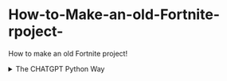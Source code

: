 # How-to-Make-an-old-Fortnite-rpoject-
How to make an old Fortnite project!

<details>
  <summary>The CHATGPT Python Way</summary>
  What to send to chatgpt: 
"**Make me an ALL-IN-ONE offer! (LAUNCHER FOR FORTNITE!)

I want you to make an Old Fortnite Launcher that:

- Asks for a Username, and a folder containing both "FortniteGame" and "Engine".
- Navigates to: FortniteGame > Binaries > Win64 > FortniteClient-Win64-Shipping.exe
- Launches the game with the following arguments:
    - -EpicPortal
    - -nobe
    - -log
    - -AUTH_TYPE=epic
    - -epicapp=Fortnite
    - -caldrea= (a 24-digit hex string)
    - -AUTH_LOGIN={username}@Comoxy.dev
    - -AUTH_PASSWORD=FILLER  # This is hardcoded

Then:

- Locate the following DLLs in the same directory as the Python script:
    - Paradise.dll
    - Project Reboot 3.0.dll
- Inject both DLLs into the Fortnite process as soon as it starts using LoadLibraryW.
- Set up an HTTP redirect server to listen on: http://127.0.0.1:3551

CODING LANGUAGE: Python**
"
</details>
